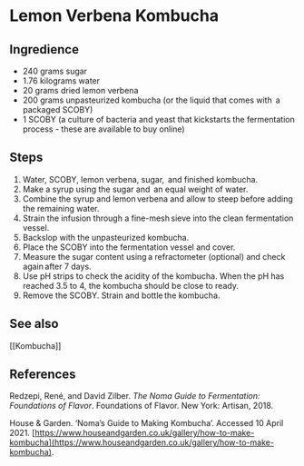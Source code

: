 # Lemon Verbena Kombucha
## Ingredience
-   240 grams sugar
-   1.76 kilograms water
-   20 grams dried lemon verbena
-   200 grams unpasteurized kombucha (or the liquid that comes with  a packaged SCOBY)
-   1 SCOBY (a culture of bacteria and yeast that kickstarts the fermentation process - these are available to buy online)

## Steps
1. Water, SCOBY, lemon verbena, sugar,  and finished kombucha.
2. Make a syrup using the sugar and  an equal weight of water.
3. Combine the syrup and lemon verbena and allow to steep before adding the remaining water.
4. Strain the infusion through a fine-mesh sieve into the clean fermentation vessel.
5. Backslop with the unpasteurized kombucha.
6. Place the SCOBY into the fermentation vessel and cover.
7. Measure the sugar content using a refractometer (optional) and check again after 7 days.
8. Use pH strips to check the acidity of the kombucha. When the pH has reached 3.5 to 4, the kombucha should be close to ready.
9. Remove the SCOBY. Strain and bottle the kombucha.

## See also
[[Kombucha]]

## References
Redzepi, René, and David Zilber. _The Noma Guide to Fermentation: Foundations of Flavor_. Foundations of Flavor. New York: Artisan, 2018.

House & Garden. ‘Noma’s Guide to Making Kombucha’. Accessed 10 April 2021. [https://www.houseandgarden.co.uk/gallery/how-to-make-kombucha](https://www.houseandgarden.co.uk/gallery/how-to-make-kombucha).

